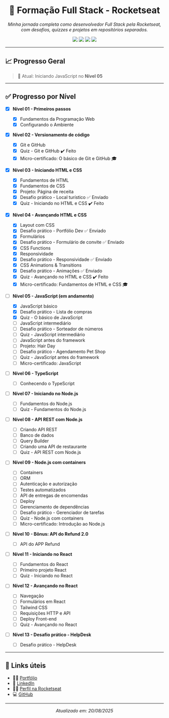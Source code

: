 <h1 align="center">🚀 Formação Full Stack - Rocketseat</h1>

<p align="center">
  <em>Minha jornada completa como desenvolvedor Full Stack pela Rocketseat, com desafios, quizzes e projetos em repositórios separados.</em>
</p>

<p align="center">
  <img src="https://img.shields.io/badge/Formação%20Rocketseat-FullStack-blueviolet?style=for-the-badge&logo=rocket" />
  <img src="https://img.shields.io/badge/Progresso-30%25-yellowgreen?style=for-the-badge" />
  <img src="https://img.shields.io/badge/Desafios-7%2F25%20conclu%C3%ADdos-success?style=for-the-badge" />
  <img src="https://img.shields.io/badge/Quizzes-5%2F11%20feitos-blue?style=for-the-badge" />
</p>

---

## 📈 Progresso Geral

> 🎯 Atual: Iniciando JavaScript no **Nível 05**

---

## ✅ Progresso por Nível

- [x] **Nível 01 - Primeiros passos**

  - [x] Fundamentos da Programação Web
  - [x] Configurando o Ambiente

- [x] **Nível 02 - Versionamento de código**

  - [x] Git e GitHub
  - [x] Quiz - Git e GitHub ✔️ Feito
  - [x] Micro-certificado: O básico de Git e GitHub 🎓

- [x] **Nível 03 - Iniciando HTML e CSS**

  - [x] Fundamentos de HTML
  - [x] Fundamentos de CSS
  - [x] Projeto: Página de receita
  - [x] Desafio prático - Local turístico ✅ Enviado
  - [x] Quiz - Iniciando no HTML e CSS ✔️ Feito

- [x] **Nível 04 - Avançando HTML e CSS**

  - [x] Layout com CSS
  - [x] Desafio prático - Portfólio Dev ✅ Enviado
  - [x] Formulários
  - [x] Desafio prático - Formulário de convite ✅ Enviado
  - [x] CSS Functions
  - [x] Responsividade
  - [x] Desafio prático - Responsividade ✅ Enviado
  - [x] CSS Animations & Transitions
  - [x] Desafio prático - Animações ✅ Enviado
  - [x] Quiz - Avançando no HTML e CSS ✔️ Feito
  - [x] Micro-certificado: Fundamentos de HTML e CSS 🎓

- [ ] **Nível 05 - JavaScript (em andamento)**

  - [x] JavaScript básico
  - [x] Desafio prático - Lista de compras
  - [x] Quiz - O básico de JavaScript
  - [ ] JavaScript intermediário
  - [ ] Desafio prático - Sorteador de números
  - [ ] Quiz - JavaScript intermediário
  - [ ] JavaScript antes do framework
  - [ ] Projeto: Hair Day
  - [ ] Desafio prático - Agendamento Pet Shop
  - [ ] Quiz - JavaScript antes do framework
  - [ ] Micro-certificado: JavaScript

- [ ] **Nível 06 - TypeScript**

  - [ ] Conhecendo o TypeScript

- [ ] **Nível 07 - Iniciando no Node.js**

  - [ ] Fundamentos do Node.js
  - [ ] Quiz - Fundamentos do Node.js

- [ ] **Nível 08 - API REST com Node.js**

  - [ ] Criando API REST
  - [ ] Banco de dados
  - [ ] Query Builder
  - [ ] Criando uma API de restaurante
  - [ ] Quiz - API REST com Node.js

- [ ] **Nível 09 - Node.js com containers**

  - [ ] Containers
  - [ ] ORM
  - [ ] Autenticação e autorização
  - [ ] Testes automatizados
  - [ ] API de entregas de encomendas
  - [ ] Deploy
  - [ ] Gerenciamento de dependências
  - [ ] Desafio prático - Gerenciador de tarefas
  - [ ] Quiz - Node.js com containers
  - [ ] Micro-certificado: Introdução ao Node.js

- [ ] **Nível 10 - Bônus: API do Refund 2.0**

  - [ ] API do APP Refund

- [ ] **Nível 11 - Iniciando no React**

  - [ ] Fundamentos do React
  - [ ] Primeiro projeto React
  - [ ] Quiz - Iniciando no React

- [ ] **Nível 12 - Avançando no React**

  - [ ] Navegação
  - [ ] Formulários em React
  - [ ] Tailwind CSS
  - [ ] Requisições HTTP e API
  - [ ] Deploy Front-end
  - [ ] Quiz - Avançando no React

- [ ] **Nível 13 - Desafio prático - HelpDesk**
  - [ ] Desafio prático - HelpDesk

---

## 🔗 Links úteis

- 👨‍💻 [Portfólio](https://devwebfelipe.github.io/PortifolioDev/)
- 💼 [LinkedIn](https://www.linkedin.com/in/felipe-teixeira-460464110/)
- 🧑‍🚀 [Perfil na Rocketseat](https://app.rocketseat.com.br/me/DevWebFelipe)
- 💻 [GitHub](https://github.com/DevWebFelipe)

---

<p align="center">
  <i>Atualizado em: 20/08/2025</i>
</p>
